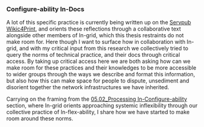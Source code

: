 ### Configure-ability In-Docs

A lot of this specific practice is currently being written up on the [Servpub Wikic4Print](https://wiki4print.servpub.net/index.php?title=Chapter_3:_Praxis_Doubling), and orients these reflections through a collaborative text alongside other members of In-grid, which this thesis restraints do not make room for. Here though I want to surface how in collaboration with In-grid, and with my critical input from this research we collectively tried to query the norms of technical practice, and their docs through critical access. By taking up critical access here we are both asking how can we make room for these practices and their knowledges to be more accessible to wider groups through the ways we describe and format this information, but also how this can make space for people to dispute, unsediment and disorient together the network infrastructures we have inherited.

Carrying on the framing from the [05.02_Processing In-Configure-ability](05.02_Processing%20In-Configure-ability.md) section, where In-grid orients approaching systemic inflexibility through our collective practice of In-flex-ability, I share how we have started to make room around these norms.



